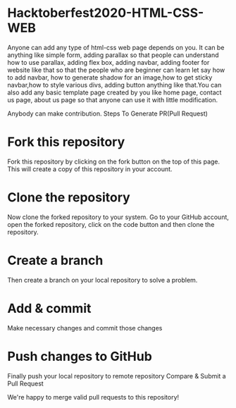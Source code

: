 # Hacktoberfest2020-HTML-CSS-WEB

Anyone can add any type of html-css web page depends on you. It can be anything like simple form, adding parallax so that people can understand how to use parallax, adding flex box, adding navbar, adding footer for website like that so that the people who are beginner can learn let say how to add navbar, how to generate shadow for an image,how to get sticky navbar,how to style various divs, adding button anything like that.You can also add any basic template page created by you like home page, contact us page, about us page so that anyone can use it with little modification. 



Anybody can make contribution.
Steps To Generate PR(Pull Request)

# Fork this repository

Fork this repository by clicking on the fork button on the top of this page. This will create a copy of this repository in your account.

# Clone the repository

Now clone the forked repository to your system. Go to your GitHub account, open the forked repository, click on the code button and then clone the repository.

# Create a branch

Then create a branch on your local repository to solve a problem.

# Add & commit

Make necessary changes and commit those changes

# Push changes to GitHub

Finally push your local repository to remote repository
Compare & Submit a Pull Request

We're happy to merge valid pull requests to this repository!
